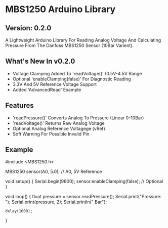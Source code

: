 # MBS1250 Arduino Library

## Version: 0.2.0 ##
A Lightweight Arduino Library For Reading Analog Voltage And Calculating Pressure From The Danfoss MBS1250 Sensor (10Bar Varient).

## What's New In v0.2.0
- Voltage Clamping Added To 'readVoltage()' (0.5V-4.5V Range
- Optional 'enableClamping(false)' For Diagnostic Reading
- 3.3V And 5V Reference Voltage Support
- Added 'AdvancedRead' Example

## Features
- 'readPressure()' Converts Analog To Pressure (Linear 0-10Bar)
- 'readVoltage()' Returns Raw Analog Voltage 
- Optional Analog Reference Voltagege (vRef)
- Soft Warning For Possible Invalid Pin 

## Example

#include <MBS1250.h>

MBS1250 sensor(A0, 5.0);  // A0, 5V Reference

void setup() {
	Serial.begin(9600);
	sensor.enableClamping(false); // Optional
}

void loop() {
	float pressure = sensor.readPressure();
	Serial.print("Pressure: ");
	Serial.print(pressure, 2);
	Serial.println(" Bar");
	
	delay(1000);
}